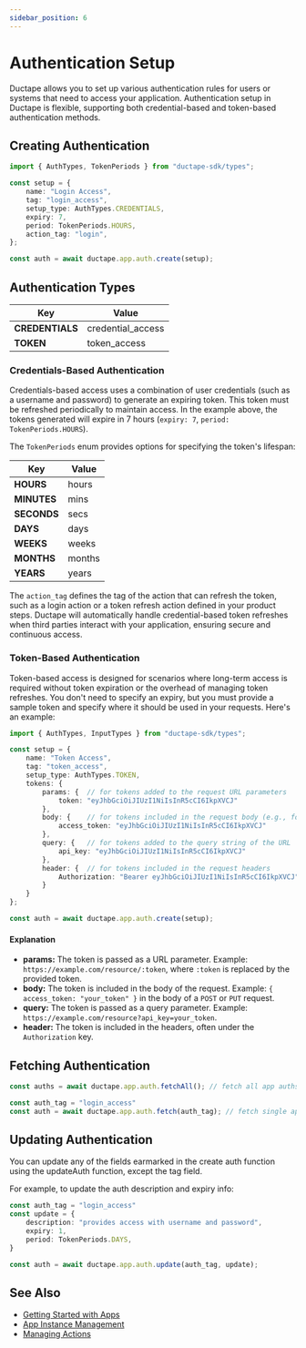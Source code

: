 ```yaml
---
sidebar_position: 6
---
```


# Authentication Setup

Ductape allows you to set up various authentication rules for users or systems that need to access your application. Authentication setup in Ductape is flexible, supporting both credential-based and token-based authentication methods.

## Creating Authentication

```ts
import { AuthTypes, TokenPeriods } from "ductape-sdk/types";

const setup = {
    name: "Login Access",
    tag: "login_access",
    setup_type: AuthTypes.CREDENTIALS,
    expiry: 7,
    period: TokenPeriods.HOURS,
    action_tag: "login",
};

const auth = await ductape.app.auth.create(setup);
```

## Authentication Types

| Key             | Value              |
|-----------------|--------------------|
| **CREDENTIALS** | credential_access  |
| **TOKEN**       | token_access       |

### Credentials-Based Authentication

Credentials-based access uses a combination of user credentials (such as a username and password) to generate an expiring token. This token must be refreshed periodically to maintain access. In the example above, the tokens generated will expire in 7 hours (`expiry: 7`, `period: TokenPeriods.HOURS`).

The `TokenPeriods` enum provides options for specifying the token's lifespan:

| Key        | Value   |
|------------|---------|
| **HOURS**  | hours   |
| **MINUTES**| mins    |
| **SECONDS**| secs    |
| **DAYS**   | days    |
| **WEEKS**  | weeks   |
| **MONTHS** | months  |
| **YEARS**  | years   |

The `action_tag` defines the tag of the action that can refresh the token, such as a login action or a token refresh action defined in your product steps. Ductape will automatically handle credential-based token refreshes when third parties interact with your application, ensuring secure and continuous access.

### Token-Based Authentication

Token-based access is designed for scenarios where long-term access is required without token expiration or the overhead of managing token refreshes. You don't need to specify an expiry, but you must provide a sample token and specify where it should be used in your requests. Here's an example:

```ts
import { AuthTypes, InputTypes } from "ductape-sdk/types";

const setup = {
    name: "Token Access",
    tag: "token_access",
    setup_type: AuthTypes.TOKEN,
    tokens: {
        params: {  // for tokens added to the request URL parameters
            token: "eyJhbGciOiJIUzI1NiIsInR5cCI6IkpXVCJ"
        },
        body: {    // for tokens included in the request body (e.g., for POST/PUT requests)
            access_token: "eyJhbGciOiJIUzI1NiIsInR5cCI6IkpXVCJ"
        },
        query: {   // for tokens added to the query string of the URL
            api_key: "eyJhbGciOiJIUzI1NiIsInR5cCI6IkpXVCJ"
        },
        header: {  // for tokens included in the request headers
            Authorization: "Bearer eyJhbGciOiJIUzI1NiIsInR5cCI6IkpXVCJ" // sample token
        }
    }
};

const auth = await ductape.app.auth.create(setup);
```

#### Explanation
- **params:** The token is passed as a URL parameter. Example: `https://example.com/resource/:token`, where `:token` is replaced by the provided token.
- **body:** The token is included in the body of the request. Example: `{ access_token: "your_token" }` in the body of a `POST` or `PUT` request.
- **query:** The token is passed as a query parameter. Example: `https://example.com/resource?api_key=your_token`.
- **header:** The token is included in the headers, often under the `Authorization` key.

## Fetching Authentication

```ts
const auths = await ductape.app.auth.fetchAll(); // fetch all app auths
```

```ts
const auth_tag = "login_access"
const auth = await ductape.app.auth.fetch(auth_tag); // fetch single app auth
```

## Updating Authentication

You can update any of the fields earmarked in the create auth function using the updateAuth function, except the tag field.

For example, to update the auth description and expiry info:

```ts
const auth_tag = "login_access"
const update = {
    description: "provides access with username and password",
    expiry: 1,
    period: TokenPeriods.DAYS,
}

const auth = await ductape.app.auth.update(auth_tag, update);
```

## See Also

* [Getting Started with Apps](./getting-started.md)
* [App Instance Management](./app-instance.md)
* [Managing Actions](./update-action.md)
